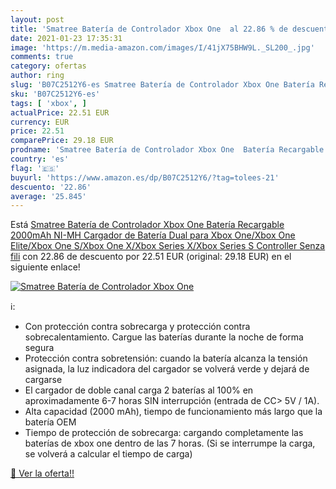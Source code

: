 ```yaml
---
layout: post
title: 'Smatree Batería de Controlador Xbox One  al 22.86 % de descuento'
date: 2021-01-23 17:35:31
image: 'https://m.media-amazon.com/images/I/41jX75BHW9L._SL200_.jpg'
comments: true
category: ofertas
author: ring
slug: 'B07C2512Y6-es Smatree Batería de Controlador Xbox One Batería Recargable...'
sku: 'B07C2512Y6-es'
tags: [ 'xbox', ]
actualPrice: 22.51 EUR
currency: EUR
price: 22.51
comparePrice: 29.18 EUR
prodname: 'Smatree Batería de Controlador Xbox One  Batería Recargable 2000mAh NI-MH Cargador de Batería Dual para Xbox One/Xbox One Elite/Xbox One S/Xbox One X/Xbox Series X/Xbox Series S Controller Senza fili'
country: 'es'
flag: '🇪🇸'
buyurl: 'https://www.amazon.es/dp/B07C2512Y6/?tag=tolees-21'
descuento: '22.86'
average: '25.845'
---
```


Está [Smatree Batería de Controlador Xbox One  Batería Recargable 2000mAh NI-MH Cargador de Batería Dual para Xbox One/Xbox One Elite/Xbox One S/Xbox One X/Xbox Series X/Xbox Series S Controller Senza fili](https://www.amazon.es/dp/B07C2512Y6/?tag=tolees-21) con 22.86 de descuento por 22.51 EUR (original: 29.18 EUR) en el siguiente enlace!

[![Smatree Batería de Controlador Xbox One ](https://m.media-amazon.com/images/I/41jX75BHW9L._SL200_.jpg)](https://www.amazon.es/dp/B07C2512Y6/?tag=tolees-21)

ℹ️:

- Con protección contra sobrecarga y protección contra sobrecalentamiento. Cargue las baterías durante la noche de forma segura
- Protección contra sobretensión: cuando la batería alcanza la tensión asignada, la luz indicadora del cargador se volverá verde y dejará de cargarse
- El cargador de doble canal carga 2 baterías al 100% en aproximadamente 6-7 horas SIN interrupción (entrada de CC> 5V / 1A).
- Alta capacidad (2000 mAh), tiempo de funcionamiento más largo que la batería OEM
- Tiempo de protección de sobrecarga: cargando completamente las baterías de xbox one dentro de las 7 horas. (Si se interrumpe la carga, se volverá a calcular el tiempo de carga)

[🛒 Ver la oferta!!](https://www.amazon.es/dp/B07C2512Y6/?tag=tolees-21)
